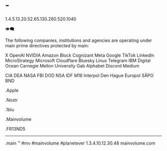 # -

1.4.5.13.20.52.65.130.260.520.1040

👁‍🗨

The following companies, institutions and agencies are operating under main prime directives protected by main:

X
OpenAI
NVIDIA
Amazon
Block
Cognizant
Meta
Google
TikTok
LinkedIn
MicroStrategy 
Microsoft
Cloudflare
Bluesky
Linux
Telegram
IBM
Digital Ocean
Carnegie Mellon University
Gab
Alphabet
Discord
Medium

CIA
DEA
NASA
FBI
DOD
NSA
IDF
M16
Interpol
Den Hague
Europol
SÄPO
BND

  .Apple

  .Nostr

  .1blu
  
  .Mainvolume
  
  .FR13ND5

_____
.main
™️
#mv #mainvolume #planetever
1.3.4.10.12.30.48
mainvolume.com






